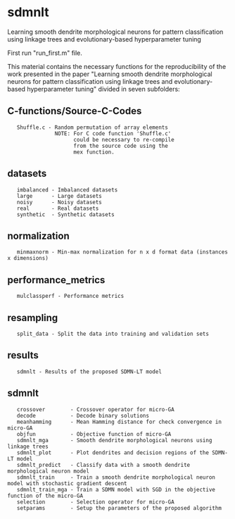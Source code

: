 # sdmnlt
Learning smooth dendrite morphological neurons for pattern classification using linkage trees and evolutionary-based hyperparameter tuning

First run "run_first.m" file.

This material contains the necessary functions for the reproducibility of the work presented in the paper "Learning smooth dendrite morphological neurons for pattern classification using linkage trees and evolutionary-based hyperparameter tuning" divided in seven subfolders: 
   
   C-functions/Source-C-Codes 
   -----------
       Shuffle.c - Random permutation of array elements
                   NOTE: For C code function 'Shuffle.c' 
                         could be necessary to re-compile 
                         from the source code using the 
                         mex function.  
       
   datasets
   --------------
       imbalanced - Imbalanced datasets 
       large      - Large datasets
       noisy      - Noisy datasets
       real       - Real datasets
       synthetic  - Synthetic datasets
       
   normalization 
   --------------
       minmaxnorm - Min-max normalization for n x d format data (instances x dimensions)
    
   performance_metrics 
   -------------------
       mulclassperf - Performance metrics    
    
   resampling 
   --------------
       split_data - Split the data into training and validation sets    
   
   results
   --------------
       sdmnlt - Results of the proposed SDMN-LT model
       
   sdmnlt 
   --------------
       crossover        - Crossover operator for micro-GA 
       decode           - Decode binary solutions  
       meanhamming      - Mean Hamming distance for check convergence in micro-GA    
       objfun           - Objective function of micro-GA 
       sdmnlt_mga       - Smooth dendrite morphological neurons using linkage trees 
       sdmnlt_plot      - Plot dendrites and decision regions of the SDMN-LT model
       sdmnlt_predict   - Classify data with a smooth dendrite morphological neuron model 
       sdmnlt_train     - Train a smooth dendrite morphological neuron model with stochastic gradient descent 
       sdmnlt_train_mga - Train a SDMN model with SGD in the objective function of the micro-GA 
       selection        - Selection operator for micro-GA 
       setparams        - Setup the parameters of the proposed algorithm 
